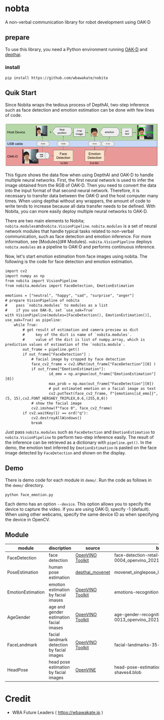 # nobta
A non-verbal communication library for robot development using OAK-D

## prepare
To use this library, you need a Python environment running [OAK-D](https://store.opencv.ai/) and [depthai](https://github.com/luxonis/depthai).

### install
```
pip install https://github.com/wbawakate/nobita
```

## Quik Start
Since Nobita wraps the tedious process of DepthAI, two-step inference such as face detection and emotion estimation can be done with few lines of code. 

![fig1](images/2step_estimation_depthai.png)

This figure shows the data flow when using DepthAI and OAK-D to handle multiple neural networks. First, the first neural network is used to infer the image obtained from the RGB of OAK-D. Then you need to convert the data into the input format of that second neural network. Therefore, it is necessary to transfer data between the OAK-D and the host computer many times. When using depthai without any wrappers, the amount of code to write tends to increase because all data transfer needs to be defined. With Nobita, you can more easily deploy multiple neural networks to OAK-D.

There are two main elements to Nobita; `nobita.modules`and`nobita.VisionPipeline`. `nobita.modules` is a set of neural network modules that handle typical tasks related to non-verbal communication, such as face detection and emotion inference. For more information, see [Modules](## Modules). `nobita.VisionPipeline` deploys `nobita.modules` as a pipeline to OAK-D and performs continuous inference.  

Now, let's start emotion estimation from face images using nobita. The following is the code for face detection and emotion estimation.
```
import cv2
import numpy as np
from nobita import VisionPipeline
from nobita.modules import FaceDetection, EmotionEstimation

emotions = ["neutral", "happy", "sad", "surprise", "anger"]
# prepare VisionPipeline of nobita
#    pass `nobita.modules` to modules as a list
#    if you use OAK-D, set `use_oak=True`
with VisionPipeline(modules=[FaceDetection(), EmotionEstimation()], use_oak=True) as pipeline:
    while True:
        # get result of estimation and camera preview as dict
        #     key of the dict is name of `nobita.modules`.
        #     value of the dict is list of numpy.array, which is prediction values of estimation of the `nobita.module`.
        out_frame = pipeline.get()
        if out_frame["FaceDetection"] :
            # facial image by cropped by face detection 
            face_cv2_frame = cv2.UMat(out_frame["FaceDetection"][0] ) 
            if out_frame["EmotionEstimation"]:
                    id_emo = np.argmax(out_frame["EmotionEstimation"][0])
                    max_prob = np.max(out_frame["FaceDetection"][0])
                    # put estimated emotion on a facial image as text
                    cv2.putText(face_cv2_frame, f"{emotions[id_emo]}",(5, 15),cv2.FONT_HERSHEY_TRIPLEX,0.6,(255,0,0))
            # show the facial image
            cv2.imshow(f"face 0", face_cv2_frame)
        if cv2.waitKey(1) == ord("q"):
            cv2.destroyAllWindows()
            break
```
Just pass `nobita.modules` such as `FaceDetection` and `EmotionEstimation` to `nobita.VisionPipeline` to perform two-step inference easily. The result of the inference can be retrieved as a dictionary with `pipeline.get()`. In the demo, the emotion text inferred by `EmotionEstimation` is pasted on the face image detected by `FaceDetection` and shown on the display.

## Demo
There is demo code for each module in `demo/`.
Run the code as follows in the `demo/` directory.
```
python face_emotion.py
```
Each demo has an option `--device`. This option allows you to specify the device to capture the video. If you are using OAK-D, specify -1 (default). When using other webcams, specify the same device ID as when specifying the device in OpenCV.

## Module
| module | discription | source | blob file | 
|-------|-------------|--------|----|
|FaceDetection | face detection |[OpenVINO Toolkit](https://docs.openvinotoolkit.org/2020.1/_models_intel_face_detection_retail_0004_description_face_detection_retail_0004.html)  |face-detection-retail-0004_openvino_2021.2_6shave.blob |
|PoseEstimation | human pose estimation| [depthai_movenet](https://github.com/geaxgx/depthai_movenet)|movenet_singlepose_lightning_U8_transpose.blob|
|EmotionEstimation | emotion estimation by facial imases |[OpenVINO Toolkit](https://docs.openvinotoolkit.org/2019_R1/_emotions_recognition_retail_0003_description_emotions_recognition_retail_0003.html)| emotions-recognition-retail-0003.blob|
|AgeGender | age and gender estimation facial imases|[OpenVINO Toolkit](https://docs.openvinotoolkit.org/2019_R1/_age_gender_recognition_retail_0013_description_age_gender_recognition_retail_0013.html) | age-gender-recognition-retail-0013_openvino_2021.2_6shave.blob|
|FaceLandmark | facial landmark detection by facial images |[OpenVINO Toolkit](https://docs.openvinotoolkit.org/2019_R1/_facial_landmarks_35_adas_0002_description_facial_landmarks_35_adas_0002.html) | facial-landmarks-35-adas-0002-shaves6.blob|
|HeadPose | head pose estimation by facial images | [OpenVINE](https://docs.openvinotoolkit.org/2019_R1/_head_pose_estimation_adas_0001_description_head_pose_estimation_adas_0001.html)| head-pose-estimation-adas-0001-shaves4.blob |



# Credit
- WBA Future Leaders ( https://wbawakate.jp )
